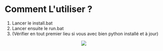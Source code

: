 # Comment L'utiliser ?

1. Lancer le install.bat
2. Lancer ensuite le run.bat
3. (Vérifier en tout premier lieu si vous avec bien python installé et à jour)

<p align="center">
    <img src="https://cdn.discordapp.com/attachments/485011383721787415/820589813123252224/tenor.gif">
</p>   
<br>
<br>
